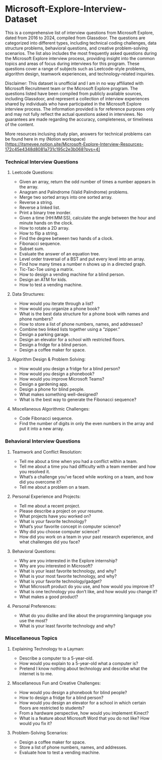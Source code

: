 # Microsoft-Explore-Interview-Dataset

This is a comprehensive list of interview questions from Microsoft Explore, dated from 2016 to 2024, compiled from Glassdoor. The questions are categorized into different types, including technical coding challenges, data structure problems, behavioral questions, and creative problem-solving scenarios. The list also includes the most frequently asked questions during the Microsoft Explore interview process, providing insight into the common topics and areas of focus during interviews for this program. These questions cover a range of subjects such as Leetcode-style problems, algorithm design, teamwork experiences, and technology-related inquiries.

Disclaimer:
This dataset is unofficial and I am in no way affiliated with Microsoft Recruitment team or the Microsoft Explore program. The questions listed have been compiled from publicly available sources, including Glassdoor, and represent a collection of interview experiences shared by individuals who have participated in the Microsoft Explore interview process. The information provided is for reference purposes only and may not fully reflect the actual questions asked in interviews. No guarantees are made regarding the accuracy, completeness, or timeliness of the content.

More resources inclusing study plan, answers for technical problems can be found here in my (Notion workspace)[https://itsmevee.notion.site/Microsoft-Explore-Interview-Resources-172c45e4348d8081a731c195c2e3b068?pvs=4]

### Technical Interview Questions

1. Leetcode Questions:
   - Given an array, return the odd number of times a number appears in the array.
   - Anagram and Palindrome (Valid Palindrome) problems.
   - Merge two sorted arrays into one sorted array.
   - Reverse a string.
   - Reverse a linked list.
   - Print a binary tree inorder.
   - Given a time (HH:MM:SS), calculate the angle between the hour and minute hands on the clock.
   - How to rotate a 2D array.
   - How to flip a string.
   - Find the degree between two hands of a clock.
   - Fibonacci sequence.
   - Subset sum.
   - Evaluate the answer of an equation tree.
   - Level order traversal of a BST and put every level into an array.
   - Find how many times a number n shows up in a directed graph.
   - Tic-Tac-Toe using a matrix.
   - How to design a vending machine for a blind person.
   - Design an ATM for kids.
   - How to test a vending machine.

2. Data Structures:
   - How would you iterate through a list?
   - How would you organize a phone book?
   - What is the best data structure for a phone book with names and phone numbers?
   - How to store a list of phone numbers, names, and addresses?
   - Combine two linked lists together using a “zipper.”
   - Design a parking garage.
   - Design an elevator for a school with restricted floors.
   - Design a fridge for a blind person.
   - Design a coffee maker for space.

3. Algorithm Design & Problem Solving:
   - How would you design a fridge for a blind person?
   - How would you design a phonebook?
   - How would you improve Microsoft Teams?
   - Design a gardening app.
   - Design a phone for blind people.
   - What makes something well-designed?
   - What is the best way to generate the Fibonacci sequence?

4. Miscellaneous Algorithmic Challenges:
   - Code Fibonacci sequence.
   - Find the number of digits in only the even numbers in the array and put it into a new array.

### Behavioral Interview Questions

1. Teamwork and Conflict Resolution:
   - Tell me about a time when you had a conflict within a team.
   - Tell me about a time you had difficulty with a team member and how you resolved it.
   - What’s a challenge you’ve faced while working on a team, and how did you overcome it?
   - Tell me about a problem on a team.

2. Personal Experience and Projects:
   - Tell me about a recent project.
   - Please describe a project on your resume.
   - What projects have you worked on?
   - What is your favorite technology?
   - What’s your favorite concept in computer science?
   - Why did you choose computer science?
   - How did you work on a team in your past research experience, and what challenges did you face?

3. Behavioral Questions:
   - Why are you interested in the Explore internship?
   - Why are you interested in Microsoft?
   - What is your least favorite technology, and why?
   - What is your most favorite technology, and why?
   - What is your favorite technology/gadget?
   - What Microsoft product do you use, and how would you improve it?
   - What is one technology you don’t like, and how would you change it?
   - What makes a good product?

4. Personal Preferences:
   - What do you dislike and like about the programming language you use the most?
   - What is your least favorite technology and why?

### Miscellaneous Topics

1. Explaining Technology to a Layman:
   - Describe a computer to a 5-year-old.
   - How would you explain to a 5-year-old what a computer is?
   - Pretend I know nothing about technology and describe what the internet is to me.

2. Miscellaneous Fun and Creative Challenges:
   - How would you design a phonebook for blind people?
   - How to design a fridge for a blind person?
   - How would you design an elevator for a school in which certain floors are restricted to students?
   - From a hardware perspective, how would you implement Kinect?
   - What is a feature about Microsoft Word that you do not like? How would you fix it?

3. Problem-Solving Scenarios:
   - Design a coffee maker for space.
   - Store a list of phone numbers, names, and addresses.
   - Evaluate how to test a vending machine.

